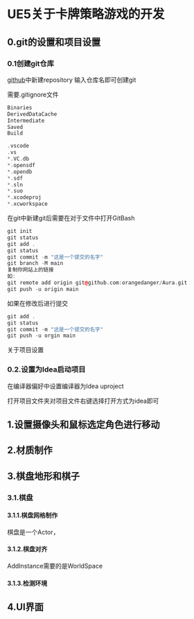 # UE5关于卡牌策略游戏的开发

## 0.git的设置和项目设置

### 0.1创建git仓库

[github](https://github.com/)中新建repository
输入仓库名即可创建git

需要.gitignore文件

```c++
Binaries
DerivedDataCache
Intermediate
Saved
Build

.vscode
.vs
*.VC.db
*.opensdf
*.opendb
*.sdf
*.sln
*.suo
*.xcodeproj
*.xcworkspace
```



在git中新建git后需要在对于文件中打开GitBash

```c++
git init
git status
git add .
git status
git commit -m "这是一个提交的名字"
git branch -M main
复制你网站上的链接
如:
git remote add origin git@github.com:orangedanger/Aura.git
git push -u origin main
```

如果在修改后进行提交

```c++
git add .
git status
git commit -m "这是一个提交的名字"
git push -u orgin main
```



关于项目设置

### 0.2.设置为Idea启动项目

在编译器偏好中设置编译器为Idea uproject



打开项目文件夹对项目文件右键选择打开方式为idea即可

## 1.设置摄像头和鼠标选定角色进行移动



## 2.材质制作 



## 3.棋盘地形和棋子

### 3.1.棋盘

#### 3.1.1.棋盘网格制作

棋盘是一个Actor，

#### 3.1.2.棋盘对齐


AddInstance需要的是WorldSpace

#### 3.1.3.检测环境

## 4.UI界面

